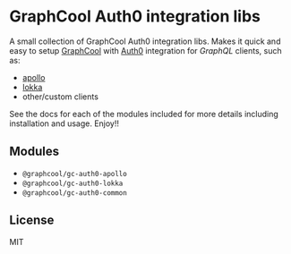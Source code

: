 # GraphCool Auth0 integration libs

A small collection of GraphCool Auth0 integration libs.
Makes it quick and easy to setup [GraphCool](https://www.graph.cool) with [Auth0](https://auth0.com/) integration for *GraphQL* clients, such as:

- [apollo](https://github.com/apollographql)
- [lokka](https://github.com/kadirahq/lokka)
- other/custom clients

See the docs for each of the modules included for more details including installation and usage. Enjoy!!

## Modules

- `@graphcool/gc-auth0-apollo`
- `@graphcool/gc-auth0-lokka`
- `@graphcool/gc-auth0-common`

## License

MIT